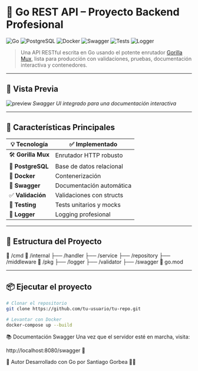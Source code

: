 # 🐹 Go REST API – Proyecto Backend Profesional

![Go](https://img.shields.io/badge/Go-1.21-blue?logo=go)
![PostgreSQL](https://img.shields.io/badge/PostgreSQL-15-blue?logo=postgresql)
![Docker](https://img.shields.io/badge/Docker-ready-blue?logo=docker)
![Swagger](https://img.shields.io/badge/Swagger-UI-green?logo=swagger)
![Tests](https://img.shields.io/badge/Tests-✔️-green)
![Logger](https://img.shields.io/badge/Logging-zap-blue)

> Una API RESTful escrita en Go usando el potente enrutador [Gorilla Mux](https://github.com/gorilla/mux), lista para producción con validaciones, pruebas, documentación interactiva y contenedores.

---

## 📸 Vista Previa

![preview](https://user-images.githubusercontent.com/your-image-path/swagger-ui-preview.png)
*Swagger UI integrado para una documentación interactiva*

---

## 🚀 Características Principales

| 💡 Tecnología       | ✅ Implementado          |
|---------------------|--------------------------|
| 🛠 **Gorilla Mux**   | Enrutador HTTP robusto   |
| 🐘 **PostgreSQL**    | Base de datos relacional |
| 🐳 **Docker**        | Contenerización          |
| 📜 **Swagger**       | Documentación automática |
| ✅ **Validación**     | Validaciones con structs |
| 🧪 **Testing**        | Tests unitarios y mocks  |
| 📝 **Logger**         | Logging profesional  |

---

## 🧰 Estructura del Proyecto

📁 /cmd
📁 /internal
├── /handler
├── /service
├── /repository
├── /middleware
📁 /pkg
├── /logger
├── /validator
├── /swagger
📄 go.mod


---

## 📦 Ejecutar el proyecto

```bash
# Clonar el repositorio
git clone https://github.com/tu-usuario/tu-repo.git

# Levantar con Docker
docker-compose up --build
```

📚 Documentación Swagger
Una vez que el servidor esté en marcha, visita:

http://localhost:8080/swagger 🧭

🧪 Autor
Desarrollado con Go por Santiago Gorbea 👨‍💻

